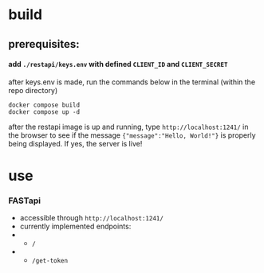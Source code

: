 # build

## prerequisites:
#### add ```./restapi/keys.env``` with defined ```CLIENT_ID``` and ```CLIENT_SECRET```

after keys.env is made, run the commands below in the terminal (within the repo directory)

```
docker compose build
docker compose up -d
```

after the restapi image is up and running, type ```http://localhost:1241/``` in the browser to see if the message ```{"message":"Hello, World!"}``` is properly being displayed. If yes, the server is live!

# use

### FASTapi
- accessible through ```http://localhost:1241/```
- currently implemented endpoints: 
- - ```/```
- - ```/get-token```